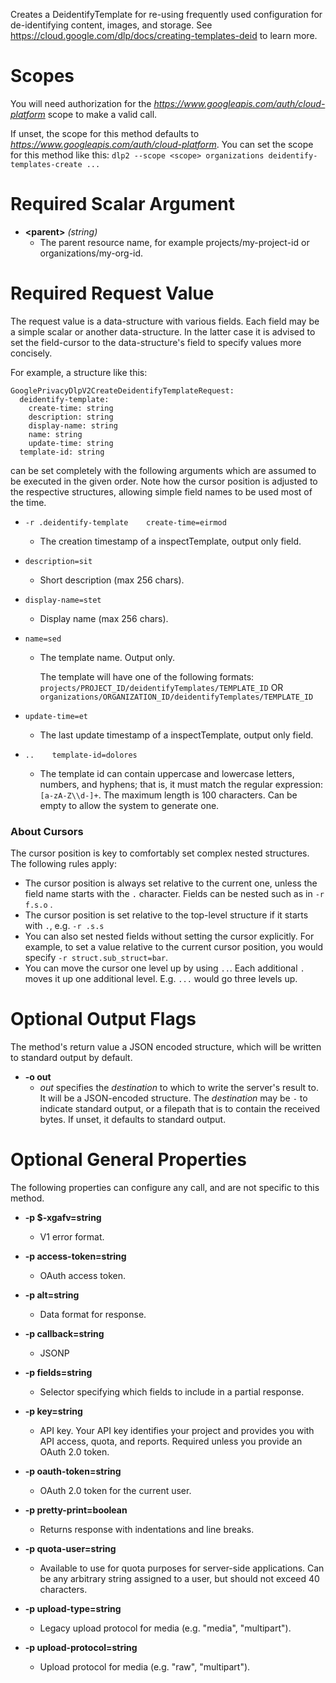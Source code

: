 Creates a DeidentifyTemplate for re-using frequently used configuration
for de-identifying content, images, and storage.
See https://cloud.google.com/dlp/docs/creating-templates-deid to learn
more.
# Scopes

You will need authorization for the *https://www.googleapis.com/auth/cloud-platform* scope to make a valid call.

If unset, the scope for this method defaults to *https://www.googleapis.com/auth/cloud-platform*.
You can set the scope for this method like this: `dlp2 --scope <scope> organizations deidentify-templates-create ...`
# Required Scalar Argument
* **&lt;parent&gt;** *(string)*
    - The parent resource name, for example projects/my-project-id or
        organizations/my-org-id.
# Required Request Value

The request value is a data-structure with various fields. Each field may be a simple scalar or another data-structure.
In the latter case it is advised to set the field-cursor to the data-structure's field to specify values more concisely.

For example, a structure like this:
```
GooglePrivacyDlpV2CreateDeidentifyTemplateRequest:
  deidentify-template:
    create-time: string
    description: string
    display-name: string
    name: string
    update-time: string
  template-id: string

```

can be set completely with the following arguments which are assumed to be executed in the given order. Note how the cursor position is adjusted to the respective structures, allowing simple field names to be used most of the time.

* `-r .deidentify-template    create-time=eirmod`
    - The creation timestamp of a inspectTemplate, output only field.
* `description=sit`
    - Short description (max 256 chars).
* `display-name=stet`
    - Display name (max 256 chars).
* `name=sed`
    - The template name. Output only.
        
        The template will have one of the following formats:
        `projects/PROJECT_ID/deidentifyTemplates/TEMPLATE_ID` OR
        `organizations/ORGANIZATION_ID/deidentifyTemplates/TEMPLATE_ID`
* `update-time=et`
    - The last update timestamp of a inspectTemplate, output only field.

* `..    template-id=dolores`
    - The template id can contain uppercase and lowercase letters,
        numbers, and hyphens; that is, it must match the regular
        expression: `[a-zA-Z\\d-]+`. The maximum length is 100
        characters. Can be empty to allow the system to generate one.


### About Cursors

The cursor position is key to comfortably set complex nested structures. The following rules apply:

* The cursor position is always set relative to the current one, unless the field name starts with the `.` character. Fields can be nested such as in `-r f.s.o` .
* The cursor position is set relative to the top-level structure if it starts with `.`, e.g. `-r .s.s`
* You can also set nested fields without setting the cursor explicitly. For example, to set a value relative to the current cursor position, you would specify `-r struct.sub_struct=bar`.
* You can move the cursor one level up by using `..`. Each additional `.` moves it up one additional level. E.g. `...` would go three levels up.


# Optional Output Flags

The method's return value a JSON encoded structure, which will be written to standard output by default.

* **-o out**
    - *out* specifies the *destination* to which to write the server's result to.
      It will be a JSON-encoded structure.
      The *destination* may be `-` to indicate standard output, or a filepath that is to contain the received bytes.
      If unset, it defaults to standard output.
# Optional General Properties

The following properties can configure any call, and are not specific to this method.

* **-p $-xgafv=string**
    - V1 error format.

* **-p access-token=string**
    - OAuth access token.

* **-p alt=string**
    - Data format for response.

* **-p callback=string**
    - JSONP

* **-p fields=string**
    - Selector specifying which fields to include in a partial response.

* **-p key=string**
    - API key. Your API key identifies your project and provides you with API access, quota, and reports. Required unless you provide an OAuth 2.0 token.

* **-p oauth-token=string**
    - OAuth 2.0 token for the current user.

* **-p pretty-print=boolean**
    - Returns response with indentations and line breaks.

* **-p quota-user=string**
    - Available to use for quota purposes for server-side applications. Can be any arbitrary string assigned to a user, but should not exceed 40 characters.

* **-p upload-type=string**
    - Legacy upload protocol for media (e.g. &#34;media&#34;, &#34;multipart&#34;).

* **-p upload-protocol=string**
    - Upload protocol for media (e.g. &#34;raw&#34;, &#34;multipart&#34;).
